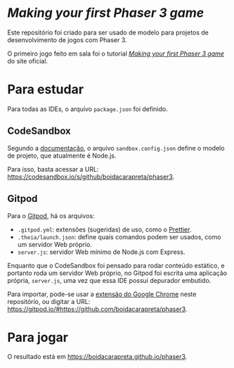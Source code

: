# _Making your first Phaser 3 game_

Este repositório foi criado para ser usado de modelo para projetos de desenvolvimento de jogos com Phaser 3.

O primeiro jogo feito em sala foi o tutorial [_Making your first Phaser 3 game_](https://phaser.io/tutorials/making-your-first-phaser-3-game) do site oficial.

# Para estudar

Para todas as IDEs, o arquivo `package.json` foi definido.

## CodeSandbox
Segundo a [documentação](https://codesandbox.io/docs/importing#import-from-github), o arquivo `sandbox.config.json` define o modelo de projeto, que atualmente é Node.js.

Para isso, basta acessar a URL: https://codesandbox.io/s/github/boidacarapreta/phaser3.

## Gitpod
Para o [Gitpod](https://www.gitpod.io/docs/10_getting_started/), há os arquivos:
- `.gitpod.yml`: extensões (sugeridas) de uso, como o [Prettier](https://prettier.io).
- `.theia/launch.json`: define quais comandos podem ser usados, como um servidor Web próprio.
- `server.js`: servidor Web mínimo de Node.js com Express.

Enquanto que o CodeSandbox foi pensado para rodar conteúdo estático, e portanto roda um servidor Web próprio, no Gitpod foi escrita uma aplicação própria, `server.js`, uma vez que essa IDE possui depurador embutido.

Para importar, pode-se usar a [extensão do Google Chrome](https://chrome.google.com/webstore/detail/gitpod-online-ide/dodmmooeoklaejobgleioelladacbeki) neste repositório, ou digitar a URL: https://gitpod.io/#https://github.com/boidacarapreta/phaser3.

# Para jogar

O resultado está em https://boidacarapreta.github.io/phaser3.
